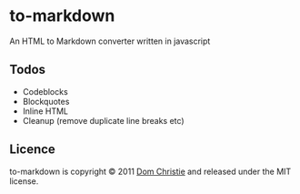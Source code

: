 # to-markdown

An HTML to Markdown converter written in javascript

## Todos

* Codeblocks
* Blockquotes
* Inline HTML
* Cleanup (remove duplicate line breaks etc)

## Licence

to-markdown is copyright &copy; 2011 [Dom Christie](http://domchristie.co.uk) and released under the MIT license.